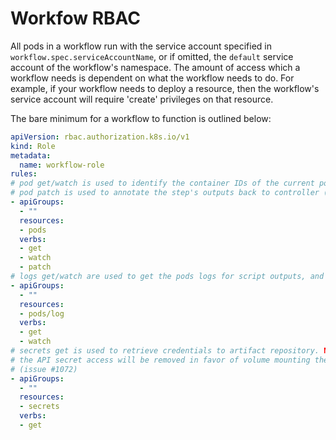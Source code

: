# Workfow RBAC

All pods in a workflow run with the service account specified in `workflow.spec.serviceAccountName`,
or if omitted, the `default` service account of the workflow's namespace. The amount of access which
a workflow needs is dependent on what the workflow needs to do. For example, if your workflow needs
to deploy a resource, then the workflow's service account will require 'create' privileges on that
resource.

The bare minimum for a workflow to function is outlined below:

```yaml
apiVersion: rbac.authorization.k8s.io/v1
kind: Role
metadata:
  name: workflow-role
rules:
# pod get/watch is used to identify the container IDs of the current pod
# pod patch is used to annotate the step's outputs back to controller (e.g. artifact location)
- apiGroups:
  - ""
  resources:
  - pods
  verbs:
  - get
  - watch
  - patch
# logs get/watch are used to get the pods logs for script outputs, and for log archival
- apiGroups:
  - ""
  resources:
  - pods/log
  verbs:
  - get
  - watch
# secrets get is used to retrieve credentials to artifact repository. NOTE: starting n Argo v2.3,
# the API secret access will be removed in favor of volume mounting the secrets to the workflow pod
# (issue #1072)
- apiGroups:
  - ""
  resources:
  - secrets
  verbs:
  - get
```
